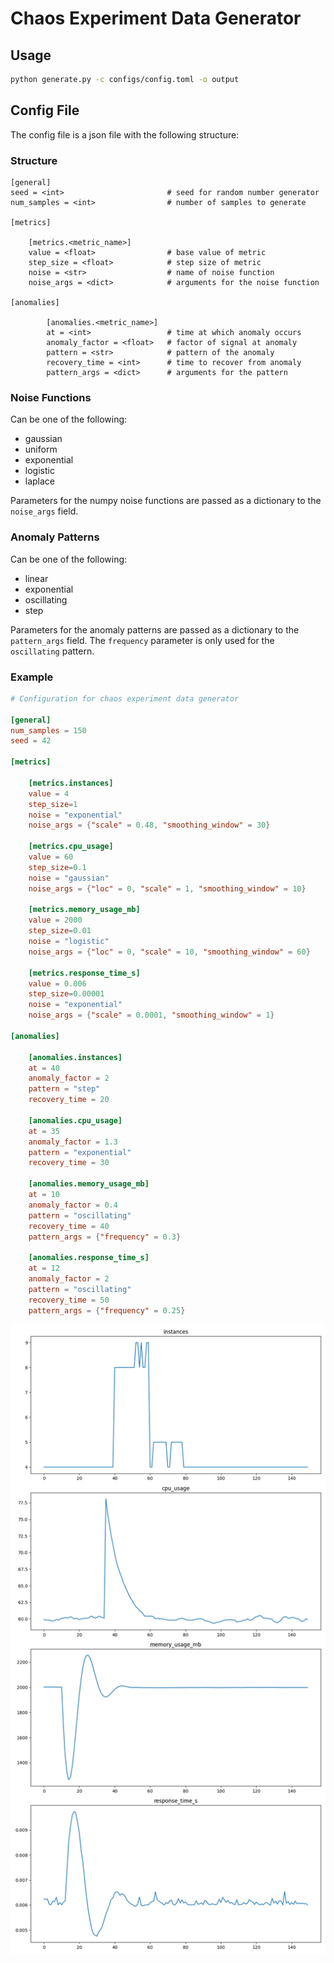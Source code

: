 # Chaos Experiment Data Generator

## Usage
    
```bash
python generate.py -c configs/config.toml -o output
```

## Config File

The config file is a json file with the following structure:

### Structure

```
[general]
seed = <int>                       # seed for random number generator
num_samples = <int>                # number of samples to generate

[metrics]

    [metrics.<metric_name>]
    value = <float>                # base value of metric
    step_size = <float>            # step size of metric
    noise = <str>                  # name of noise function
    noise_args = <dict>            # arguments for the noise function

[anomalies]
    
        [anomalies.<metric_name>]
        at = <int>                 # time at which anomaly occurs
        anomaly_factor = <float>   # factor of signal at anomaly
        pattern = <str>            # pattern of the anomaly
        recovery_time = <int>      # time to recover from anomaly
        pattern_args = <dict>      # arguments for the pattern
```

### Noise Functions
Can be one of the following:
- gaussian
- uniform
- exponential
- logistic
- laplace

Parameters for the numpy noise functions are passed as a dictionary to the `noise_args` field.

### Anomaly Patterns
Can be one of the following:
- linear
- exponential
- oscillating
- step

Parameters for the anomaly patterns are passed as a dictionary to the `pattern_args` field.
The `frequency` parameter is only used for the `oscillating` pattern.



### Example

```toml
# Configuration for chaos experiment data generator

[general]
num_samples = 150
seed = 42

[metrics]

    [metrics.instances]
    value = 4
    step_size=1
    noise = "exponential"
    noise_args = {"scale" = 0.48, "smoothing_window" = 30}

    [metrics.cpu_usage]
    value = 60
    step_size=0.1
    noise = "gaussian"
    noise_args = {"loc" = 0, "scale" = 1, "smoothing_window" = 10}

    [metrics.memory_usage_mb]
    value = 2000
    step_size=0.01
    noise = "logistic"
    noise_args = {"loc" = 0, "scale" = 10, "smoothing_window" = 60}

    [metrics.response_time_s]
    value = 0.006
    step_size=0.00001
    noise = "exponential"
    noise_args = {"scale" = 0.0001, "smoothing_window" = 1}

[anomalies]

    [anomalies.instances]
    at = 40
    anomaly_factor = 2
    pattern = "step"
    recovery_time = 20

    [anomalies.cpu_usage]
    at = 35
    anomaly_factor = 1.3
    pattern = "exponential"
    recovery_time = 30

    [anomalies.memory_usage_mb]
    at = 10
    anomaly_factor = 0.4
    pattern = "oscillating"
    recovery_time = 40
    pattern_args = {"frequency" = 0.3}

    [anomalies.response_time_s]
    at = 12
    anomaly_factor = 2
    pattern = "oscillating"
    recovery_time = 50
    pattern_args = {"frequency" = 0.25}
```

<p align="center">
  <img src="metric_example.png" width="600" title="Instances">
</p>